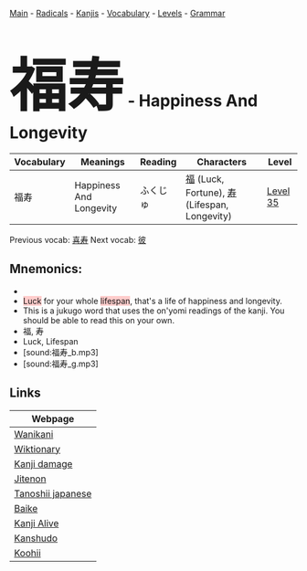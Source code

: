 <style> bigfont {font-size: 100px}</style>
[Main](../README.md) -
[Radicals](../radicals.md) -
[Kanjis](../kanjis.md) -
[Vocabulary](../vocabulary.md) -
[Levels](../levels.md) -
[Grammar](../grammar.md)
# <bigfont> 福寿</bigfont> - Happiness And Longevity 

| Vocabulary | Meanings | Reading | Characters | Level |
| --- | --- | --- | --- | --- |
| 福寿 | Happiness And Longevity | ふくじゅ |  [福](../kanjis/福.md) (Luck, Fortune), [寿](../kanjis/寿.md) (Lifespan, Longevity) | [Level 35](../levels/wk_level35.md) |

Previous vocab: [喜寿](喜寿.md) Next vocab: [彼](彼.md) 

## Mnemonics:

* 
* <span style="background-color:#ffcccb"> Luck</span> for your whole <span style="background-color:#ffcccb"> lifespan</span>, that's a life of happiness and longevity.
* This is a jukugo word that uses the on'yomi readings of the kanji. You should be able to read this on your own.
* 福, 寿
* Luck, Lifespan
* [sound:福寿_b.mp3]
* [sound:福寿_g.mp3]


## Links 

| Webpage |
| --- |
| [Wanikani          ](https://www.wanikani.com/kanji/福寿) |
| [Wiktionary        ](https://en.wiktionary.org/wiki/福寿) |
| [Kanji damage      ](http://www.kanjidamage.com/kanji/search?utf8=✓&q=福寿) |
| [Jitenon           ](https://jitenon.com/kanji/福寿) |
| [Tanoshii japanese ](https://www.tanoshiijapanese.com/dictionary/kanji.cfm?k=福寿) |
| [Baike             ](https://baike.baidu.com/item/福寿) |
| [Kanji Alive       ](https://app.kanjialive.com/福寿) |
| [Kanshudo          ](https://www.kanshudo.com/searchmn?q=福寿) |
| [Koohii            ](https://kanji.koohii.com/study/kanji/福寿) |
